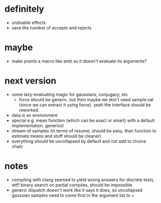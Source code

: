 # definitely #
* undoable effects
* save the number of accepts and rejects

# maybe #
* make pramb a macro like amb so it doesn't evaluate its arguments?

# next version #
* some lazy-evaluating magic for gaussians, conjugacy, etc
    - force should be generic. but then maybe we don't need sample:val (since we
    can extract it using force). yeah the interface should be reworked.
* data is an environment
* special e.g. mean function (which can be exact or smart) with a default
  implementation. generics!
* stream of samples (in terms of resume, should be easy, then function to
  estimate means and stuff should be cleaner)
* everything should be uncollapsed by default and not add to choice chain

# notes #
* compiling with clang seemed to yield wrong answers for discrete tests, wtf!
  binary search on partial compiles, should be impossible
* generic dispatch doesn't work like it says it does, so uncollapsed gaussian
  samples need to come first in the argument list to +
